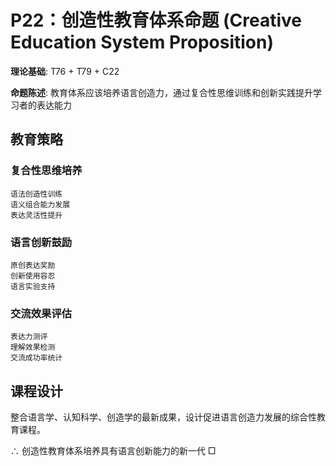 # P22：创造性教育体系命题 (Creative Education System Proposition)  

**理论基础**: T76 + T79 + C22  

**命题陈述**: 教育体系应该培养语言创造力，通过复合性思维训练和创新实践提升学习者的表达能力  

## 教育策略  

### 复合性思维培养  
```  
语法创造性训练  
语义组合能力发展  
表达灵活性提升  
```  

### 语言创新鼓励  
```  
原创表达奖励  
创新使用容忍  
语言实验支持  
```  

### 交流效果评估  
```  
表达力测评  
理解效果检测  
交流成功率统计  
```  

## 课程设计  

整合语言学、认知科学、创造学的最新成果，设计促进语言创造力发展的综合性教育课程。  

∴ 创造性教育体系培养具有语言创新能力的新一代 □  